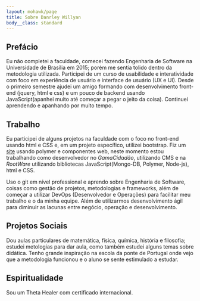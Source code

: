 ```yaml
---
layout: mohawk/page
title: Sobre Danrley Willyan
body__class: standard
---
```


## Prefácio

Eu não completei a faculdade, comecei fazendo Engenharia de Software na Universidade de Brasília em 2015; porém me sentia tolido dentro da metodologia utilizada. Participei de um curso de usabilidade e interatividade com foco em experiência de usuário e interface de usuário (UX e UI). Desde o primeiro semestre ajudei um amigo formando com desenvolvimento front-end (jquery, html e css) e um pouco de backend usando JavaScript(apanhei muito até começar a pegar o jeito da coisa). Continuei aprendendo e apanhando por muito tempo.

## Trabalho

Eu participei de alguns projetos na faculdade com o foco no front-end usando html e CSS e, em um projeto específico, utilizei bootstrap. Fiz um [site](https://estudantenet-29cad.firebaseapp.com/) usando polymer e componentes web, neste momento estou trabalhando como desenvolvedor no <cite>GamaCidadão</cite>, utilizando CMS e na <cite>RootWare</cite> utilizando bibliotecas JavaScript(Mongo-DB, Polymer, Node-js), html e CSS.

Uso o git em nível professional e aprendo sobre Engenharia de Software, coisas como gestão de projetos, metodologias e frameworks, além de começar a utilizar DevOps (Desenvolvedor e Operações) para facilitar meu trabalho e o da minha equipe. Além de utilizarmos desenvolvimento ágil para diminuir as lacunas entre negócio, operação e desenvolvimento.

## Projetos Sociais

Dou aulas particulares de matemática, física, química, história e filosofia; estudei metologias para dar aula, como também estudei alguns temas sobre didática. Tenho grande inspiração na escola da ponte de Portugal onde vejo que a metodologia funcionou e o aluno se sente estimulado a estudar.

## Espiritualidade
Sou um Theta Healer com certificado internacional.
